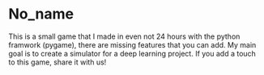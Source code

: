 # No_name
This is a small game that I made in even not 24 hours with the python framwork (pygame), there are missing features that you can add.
My main goal is to create a simulator for a deep learning project.
If you add a touch to this game, share it with us!
